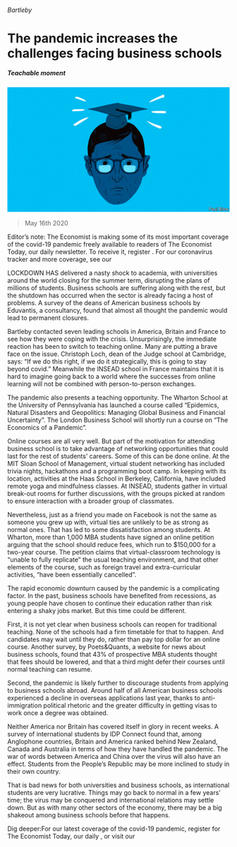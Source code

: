 ###### Bartleby

# The pandemic increases the challenges facing business schools 

##### Teachable moment 

![image](images/20200516_WBD001_0.jpg) 

> May 16th 2020 

Editor’s note: The Economist is making some of its most important coverage of the covid-19 pandemic freely available to readers of The Economist Today, our daily newsletter. To receive it, register . For our coronavirus tracker and more coverage, see our 

LOCKDOWN HAS delivered a nasty shock to academia, with universities around the world closing for the summer term, disrupting the plans of millions of students. Business schools are suffering along with the rest, but the shutdown has occurred when the sector is already facing a host of problems. A survey of the deans of American business schools by Eduvantis, a consultancy, found that almost all thought the pandemic would lead to permanent closures.

Bartleby contacted seven leading schools in America, Britain and France to see how they were coping with the crisis. Unsurprisingly, the immediate reaction has been to switch to teaching online. Many are putting a brave face on the issue. Christoph Loch, dean of the Judge school at Cambridge, says: “If we do this right, if we do it strategically, this is going to stay beyond covid.” Meanwhile the INSEAD school in France maintains that it is hard to imagine going back to a world where the successes from online learning will not be combined with person-to-person exchanges.


The pandemic also presents a teaching opportunity. The Wharton School at the University of Pennsylvania has launched a course called “Epidemics, Natural Disasters and Geopolitics: Managing Global Business and Financial Uncertainty”. The London Business School will shortly run a course on “The Economics of a Pandemic”.

Online courses are all very well. But part of the motivation for attending business school is to take advantage of networking opportunities that could last for the rest of students’ careers. Some of this can be done online. At the MIT Sloan School of Management, virtual student networking has included trivia nights, hackathons and a programming boot camp. In keeping with its location, activities at the Haas School in Berkeley, California, have included remote yoga and mindfulness classes. At INSEAD, students gather in virtual break-out rooms for further discussions, with the groups picked at random to ensure interaction with a broader group of classmates.

Nevertheless, just as a friend you made on Facebook is not the same as someone you grew up with, virtual ties are unlikely to be as strong as normal ones. That has led to some dissatisfaction among students. At Wharton, more than 1,000 MBA students have signed an online petition arguing that the school should reduce fees, which run to $150,000 for a two-year course. The petition claims that virtual-classroom technology is “unable to fully replicate” the usual teaching environment, and that other elements of the course, such as foreign travel and extra-curricular activities, “have been essentially cancelled”.

The rapid economic downturn caused by the pandemic is a complicating factor. In the past, business schools have benefited from recessions, as young people have chosen to continue their education rather than risk entering a shaky jobs market. But this time could be different.

First, it is not yet clear when business schools can reopen for traditional teaching. None of the schools had a firm timetable for that to happen. And candidates may wait until they do, rather than pay top dollar for an online course. Another survey, by Poets&amp;Quants, a website for news about business schools, found that 43% of prospective MBA students thought that fees should be lowered, and that a third might defer their courses until normal teaching can resume.

Second, the pandemic is likely further to discourage students from applying to business schools abroad. Around half of all American business schools experienced a decline in overseas applications last year, thanks to anti-immigration political rhetoric and the greater difficulty in getting visas to work once a degree was obtained.

Neither America nor Britain has covered itself in glory in recent weeks. A survey of international students by IDP Connect found that, among Anglophone countries, Britain and America ranked behind New Zealand, Canada and Australia in terms of how they have handled the pandemic. The war of words between America and China over the virus will also have an effect. Students from the People’s Republic may be more inclined to study in their own country.

That is bad news for both universities and business schools, as international students are very lucrative. Things may go back to normal in a few years’ time; the virus may be conquered and international relations may settle down. But as with many other sectors of the economy, there may be a big shakeout among business schools before that happens.

Dig deeper:For our latest coverage of the covid-19 pandemic, register for The Economist Today, our daily , or visit our 

